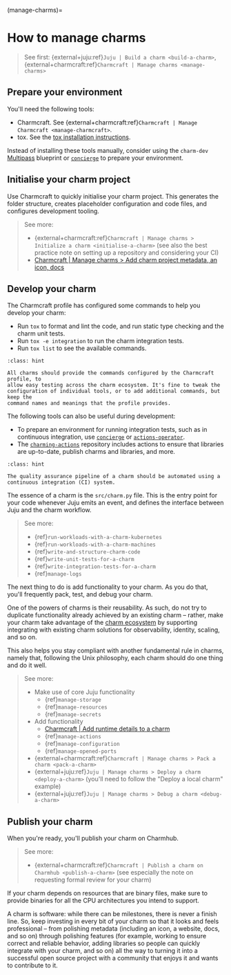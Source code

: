 (manage-charms)=
# How to manage charms

> See first: {external+juju:ref}`Juju | Build a charm <build-a-charm>`, {external+charmcraft:ref}`Charmcraft | Manage charms <manage-charms>`

## Prepare your environment

You'll need the following tools:

- Charmcraft. See {external+charmcraft:ref}`Charmcraft | Manage Charmcraft <manage-charmcraft>`.
- tox. See the [tox installation instructions](https://tox.wiki/en/stable/installation.html#as-tool).

Instead of installing these tools manually, consider using the `charm-dev` [Multipass](https://canonical.com/multipass) blueprint or [`concierge`](https://github.com/canonical/concierge) to prepare your environment.

## Initialise your charm project

Use Charmcraft to quickly initialise your charm project. This generates the
folder structure, creates placeholder configuration and code files, and
configures development tooling.

> See more:
>
> * {external+charmcraft:ref}`Charmcraft | Manage charms > Initialize a charm <initialise-a-charm>` (see also the best practice note on setting up a repository and considering your CI)
> * [Charmcraft | Manage charms > Add charm project metadata, an icon, docs](https://canonical-charmcraft.readthedocs-hosted.com/en/latest/howto/manage-charms/#add-charm-project-metadata-an-icon-docs)

<!--
TODO: Add a reference link in charmcraft for the link above and the 'runtime details' one below, and switch over to external refs.
-->

## Develop your charm

The Charmcraft profile has configured some commands to help you develop your charm:

- Run `tox` to format and lint the code, and run static type checking and the
  charm unit tests.
- Run `tox -e integration` to run the charm integration tests.
- Run `tox list` to see the available commands.

```{admonition} Best practice
:class: hint

All charms should provide the commands configured by the Charmcraft profile, to
allow easy testing across the charm ecosystem. It's fine to tweak the
configuration of individual tools, or to add additional commands, but keep the
command names and meanings that the profile provides.
```

The following tools can also be useful during development:

- To prepare an environment for running integration tests, such as in continuous integration, use [`concierge`](https://github.com/canonical/concierge) or [`actions-operator`](https://github.com/charmed-kubernetes/actions-operator).
- The [`charming-actions`](https://github.com/canonical/charming-actions) repository includes actions to ensure that libraries are up-to-date, publish charms and libraries, and more.

```{admonition} Best practice
:class: hint

The quality assurance pipeline of a charm should be automated using a
continuous integration (CI) system.
```

The essence of a charm is the ``src/charm.py`` file. This is the entry point for
your code whenever Juju emits an event, and defines the interface between Juju
and the charm workflow.

> See more:
>
> - {ref}`run-workloads-with-a-charm-kubernetes`
> - {ref}`run-workloads-with-a-charm-machines`
> - {ref}`write-and-structure-charm-code`
> - {ref}`write-unit-tests-for-a-charm`
> - {ref}`write-integration-tests-for-a-charm`
> - {ref}`manage-logs`

The next thing to do is add functionality to your charm.
As you do that, you'll frequently pack, test, and debug your charm.

One of the powers of charms is their reusability. As such, do not try to
duplicate functionality already achieved by an existing charm – rather, make
your charm take advantage of the [charm ecosystem](https://charmhub.io) by
supporting integrating with existing charm solutions for observability,
identity, scaling, and so on.

This also helps you stay compliant with another fundamental rule in charms,
namely that, following the Unix philosophy, each charm should do one thing and
do it well.

> See more:
>
> * Make use of core Juju functionality
>   - {ref}`manage-storage`
>   - {ref}`manage-resources`
>   - {ref}`manage-secrets`
> * Add functionality
>   - [Charmcraft | Add runtime details to a charm](https://canonical-charmcraft.readthedocs-hosted.com/en/latest/howto/manage-charms/#add-runtime-details-to-a-charm)
>   - {ref}`manage-actions`
>   - {ref}`manage-configuration`
>   - {ref}`manage-opened-ports`
> * {external+charmcraft:ref}`Charmcraft | Manage charms > Pack a charm <pack-a-charm>`
> * {external+juju:ref}`Juju | Manage charms > Deploy a charm <deploy-a-charm>` (you'll need to follow the "Deploy a local charm" example)
> * {external+juju:ref}`Juju | Manage charms > Debug a charm <debug-a-charm>`

## Publish your charm

When you're ready, you'll publish your charm on Charmhub.

> See more:
>
> * {external+charmcraft:ref}`Charmcraft | Publish a charm on Charmhub <publish-a-charm>` (see especially the note on requesting formal review for your charm)

If your charm depends on resources that are binary files, make sure to provide binaries for all the CPU architectures you intend to support.

A charm is software: while there can be milestones, there is never a finish
line. So, keep investing in every bit of your charm so that it looks and feels
professional – from polishing metadata (including an icon, a website, docs, and
so on) through polishing features (for example, working to ensure correct and
reliable behavior, adding libraries so people can quickly integrate with your
charm, and so on) all the way to turning it into a successful open source
project with a community that enjoys it and wants to contribute to it.
